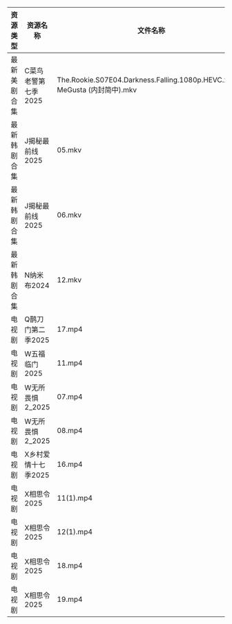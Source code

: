 | 资源类型   | 资源名称         | 文件名称                                                                  | 分享链接                                 | 更新时间                |
| ------ | ------------ | --------------------------------------------------------------------- | ------------------------------------ | ------------------- |
| 最新美剧合集 | C菜鸟老警第七季2025 | The.Rookie.S07E04.Darkness.Falling.1080p.HEVC.x265-MeGusta (内封简中).mkv | https://www.alipan.com/s/d2FB2fizJ29 | 2025-01-29 19:05:17 |
| 最新韩剧合集 | J揭秘最前线2025   | 05.mkv                                                                | https://www.alipan.com/s/szGbyu2cKyQ | 2025-01-29 18:05:43 |
| 最新韩剧合集 | J揭秘最前线2025   | 06.mkv                                                                | https://www.alipan.com/s/szGbyu2cKyQ | 2025-01-29 18:05:43 |
| 最新韩剧合集 | N纳米布2024     | 12.mkv                                                                | https://www.alipan.com/s/dCPf1RKn4NH | 2025-01-29 00:06:06 |
| 电视剧    | Q鹊刀门第二季2025  | 17.mp4                                                                | https://www.alipan.com/s/RW9C8QeAfMP | 2025-01-29 21:06:20 |
| 电视剧    | W五福临门2025    | 11.mp4                                                                | https://www.alipan.com/s/TgsxKagWFvt | 2025-01-29 21:06:36 |
| 电视剧    | W无所畏惧2_2025  | 07.mp4                                                                | https://www.alipan.com/s/XURudc6hWGh | 2025-01-29 21:06:41 |
| 电视剧    | W无所畏惧2_2025  | 08.mp4                                                                | https://www.alipan.com/s/XURudc6hWGh | 2025-01-29 21:06:41 |
| 电视剧    | X乡村爱情十七季2025 | 16.mp4                                                                | https://www.alipan.com/s/BYZoWqmYxdR | 2025-01-29 19:06:46 |
| 电视剧    | X相思令2025     | 11(1).mp4                                                             | https://www.alipan.com/s/38QxU2DG1hM | 2025-01-29 21:06:53 |
| 电视剧    | X相思令2025     | 12(1).mp4                                                             | https://www.alipan.com/s/38QxU2DG1hM | 2025-01-29 21:06:53 |
| 电视剧    | X相思令2025     | 18.mp4                                                                | https://www.alipan.com/s/38QxU2DG1hM | 2025-01-29 21:06:53 |
| 电视剧    | X相思令2025     | 19.mp4                                                                | https://www.alipan.com/s/38QxU2DG1hM | 2025-01-29 21:06:53 |
